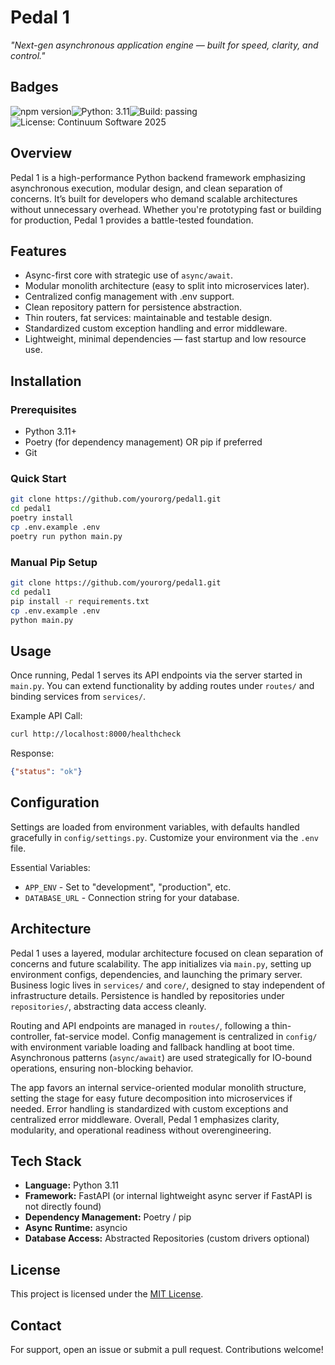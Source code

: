 # Pedal 1

*"Next-gen asynchronous application engine — built for speed, clarity,
and control."*

## Badges

<img src="https://img.shields.io/npm/v/vite_react_shadcn_ts" alt="npm version" /><img src="https://img.shields.io/badge/Python-3.11-blue.svg" alt="Python: 3.11" /><img src="https://img.shields.io/badge/Build-passing-brightgreen.svg" alt="Build: passing" /><img src="https://img.shields.io/badge/License-2025_Continuum_Software-blue.svg" alt="License: Continuum Software 2025" />

## Overview

Pedal 1 is a high-performance Python backend framework emphasizing
asynchronous execution, modular design, and clean separation of
concerns. It’s built for developers who demand scalable architectures
without unnecessary overhead. Whether you're prototyping fast or
building for production, Pedal 1 provides a battle-tested foundation.

## Features

- Async-first core with strategic use of `async/await`.
- Modular monolith architecture (easy to split into microservices
  later).
- Centralized config management with .env support.
- Clean repository pattern for persistence abstraction.
- Thin routers, fat services: maintainable and testable design.
- Standardized custom exception handling and error middleware.
- Lightweight, minimal dependencies — fast startup and low resource use.

## Installation

### Prerequisites

- Python 3.11+
- Poetry (for dependency management) OR pip if preferred
- Git

### Quick Start

``` bash
git clone https://github.com/yourorg/pedal1.git
cd pedal1
poetry install
cp .env.example .env
poetry run python main.py
```

### Manual Pip Setup

``` bash
git clone https://github.com/yourorg/pedal1.git
cd pedal1
pip install -r requirements.txt
cp .env.example .env
python main.py
```

## Usage

Once running, Pedal 1 serves its API endpoints via the server started in
`main.py`. You can extend functionality by adding routes under `routes/`
and binding services from `services/`.

Example API Call:

``` bash
curl http://localhost:8000/healthcheck
```

Response:

``` json
{"status": "ok"}
```

## Configuration

Settings are loaded from environment variables, with defaults handled
gracefully in `config/settings.py`. Customize your environment via the
`.env` file.

Essential Variables:

- `APP_ENV` - Set to "development", "production", etc.
- `DATABASE_URL` - Connection string for your database.

## Architecture

Pedal 1 uses a layered, modular architecture focused on clean separation
of concerns and future scalability. The app initializes via `main.py`,
setting up environment configs, dependencies, and launching the primary
server. Business logic lives in `services/` and `core/`, designed to
stay independent of infrastructure details. Persistence is handled by
repositories under `repositories/`, abstracting data access cleanly.

Routing and API endpoints are managed in `routes/`, following a
thin-controller, fat-service model. Config management is centralized in
`config/` with environment variable loading and fallback handling at
boot time. Asynchronous patterns (`async/await`) are used strategically
for IO-bound operations, ensuring non-blocking behavior.

The app favors an internal service-oriented modular monolith structure,
setting the stage for easy future decomposition into microservices if
needed. Error handling is standardized with custom exceptions and
centralized error middleware. Overall, Pedal 1 emphasizes clarity,
modularity, and operational readiness without overengineering.

## Tech Stack

- **Language:** Python 3.11
- **Framework:** FastAPI (or internal lightweight async server if
  FastAPI is not directly found)
- **Dependency Management:** Poetry / pip
- **Async Runtime:** asyncio
- **Database Access:** Abstracted Repositories (custom drivers optional)

## License

This project is licensed under the [MIT
License](https://opensource.org/licenses/MIT).

## Contact

For support, open an issue or submit a pull request. Contributions
welcome!